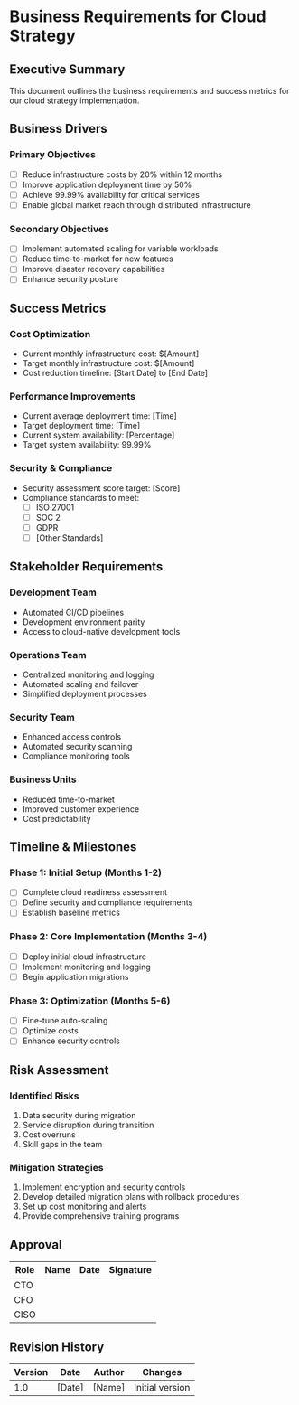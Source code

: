 # Business Requirements for Cloud Strategy

## Executive Summary

This document outlines the business requirements and success metrics for our cloud strategy implementation.

## Business Drivers

### Primary Objectives

- [ ] Reduce infrastructure costs by 20% within 12 months
- [ ] Improve application deployment time by 50%
- [ ] Achieve 99.99% availability for critical services
- [ ] Enable global market reach through distributed infrastructure

### Secondary Objectives

- [ ] Implement automated scaling for variable workloads
- [ ] Reduce time-to-market for new features
- [ ] Improve disaster recovery capabilities
- [ ] Enhance security posture

## Success Metrics

### Cost Optimization

- Current monthly infrastructure cost: $[Amount]
- Target monthly infrastructure cost: $[Amount]
- Cost reduction timeline: [Start Date] to [End Date]

### Performance Improvements

- Current average deployment time: [Time]
- Target deployment time: [Time]
- Current system availability: [Percentage]
- Target system availability: 99.99%

### Security & Compliance

- Security assessment score target: [Score]
- Compliance standards to meet:
  - [ ] ISO 27001
  - [ ] SOC 2
  - [ ] GDPR
  - [ ] [Other Standards]

## Stakeholder Requirements

### Development Team

- Automated CI/CD pipelines
- Development environment parity
- Access to cloud-native development tools

### Operations Team

- Centralized monitoring and logging
- Automated scaling and failover
- Simplified deployment processes

### Security Team

- Enhanced access controls
- Automated security scanning
- Compliance monitoring tools

### Business Units

- Reduced time-to-market
- Improved customer experience
- Cost predictability

## Timeline & Milestones

### Phase 1: Initial Setup (Months 1-2)

- [ ] Complete cloud readiness assessment
- [ ] Define security and compliance requirements
- [ ] Establish baseline metrics

### Phase 2: Core Implementation (Months 3-4)

- [ ] Deploy initial cloud infrastructure
- [ ] Implement monitoring and logging
- [ ] Begin application migrations

### Phase 3: Optimization (Months 5-6)

- [ ] Fine-tune auto-scaling
- [ ] Optimize costs
- [ ] Enhance security controls

## Risk Assessment

### Identified Risks

1. Data security during migration
2. Service disruption during transition
3. Cost overruns
4. Skill gaps in the team

### Mitigation Strategies

1. Implement encryption and security controls
2. Develop detailed migration plans with rollback procedures
3. Set up cost monitoring and alerts
4. Provide comprehensive training programs

## Approval

| Role | Name | Date | Signature |
| ---- | ---- | ---- | --------- |
| CTO  |      |      |           |
| CFO  |      |      |           |
| CISO |      |      |           |

## Revision History

| Version | Date   | Author | Changes         |
| ------- | ------ | ------ | --------------- |
| 1.0     | [Date] | [Name] | Initial version |

